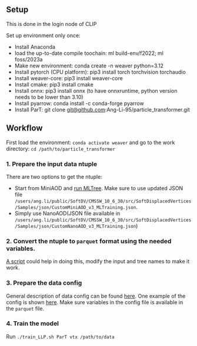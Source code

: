 ## Setup
This is done in the login node of CLIP

Set up environment only once:

- Install Anaconda
- load the up-to-date compile toochain: ml build-env/f2022; ml foss/2023a
- Make new environment: conda create -n weaver python=3.12
- Install pytorch (CPU platform): pip3 install torch torchvision torchaudio
- Install weaver-core: pip3 install weaver-core
- Install cmake: pip3 install cmake
- Install onnx: pip3 install onnx (to have onnxruntime, python version needs to be lower than 3.10)
- Install pyarrow: conda install -c conda-forge pyarrow
- Install ParT: git clone git@github.com:Ang-Li-95/particle_transformer.git

## Workflow

First load the environment: `conda activate weaver` and go to the work directory: `cd /path/to/particle_transformer`

### 1. Prepare the input data ntuple

There are two options to get the ntuple:
- Start from MiniAOD and [run MLTree](https://github.com/HephyAnalysisSW/SoftDisplacedVertices/blob/main/ML/test/submit_jobs.py). Make sure to use updated JSON file `/users/ang.li/public/SoftDV/CMSSW_10_6_30/src/SoftDisplacedVertices/Samples/json/CustomMiniAOD_v3_MLTraining.json`.
- Simply use NanoAOD(JSON file available in `/users/ang.li/public/SoftDV/CMSSW_10_6_30/src/SoftDisplacedVertices/Samples/json/CustomNanoAOD_v3_MLTraining.json`)

### 2. Convert the ntuple to `parquet` format using the needed variables.

[A script](https://github.com/Ang-Li-95/particle_transformer/blob/main/divide_samples.py) could help in doing this, modify the input and tree names to make it work.

### 3. Prepare the data config

General description of data config can be found [here](https://github.com/hqucms/weaver-core?tab=readme-ov-file#data-configuration-file). One example of the config is shown [here](https://github.com/Ang-Li-95/particle_transformer/blob/main/data/LLP/LLP_vtx.yaml). Make sure variables in the config file is available in the `parquet` file.

### 4. Train the model

Run `./train_LLP.sh ParT vtx /path/to/data`


